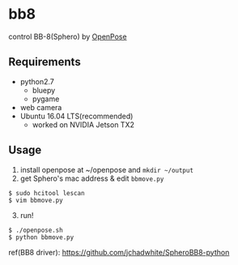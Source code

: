 # bb8
control BB-8(Sphero) by [OpenPose](https://github.com/CMU-Perceptual-Computing-Lab/openpose)

## Requirements
- python2.7
    - bluepy
    - pygame
- web camera
- Ubuntu 16.04 LTS(recommended)
    - worked on NVIDIA Jetson TX2

## Usage
1. install openpose at ~/openpose and `mkdir ~/output`
2. get Sphero's mac address & edit `bbmove.py`
```
$ sudo hcitool lescan
$ vim bbmove.py
```
3. run!
```
$ ./openpose.sh
$ python bbmove.py
```

ref(BB8 driver):
https://github.com/jchadwhite/SpheroBB8-python
